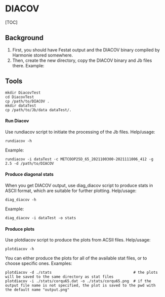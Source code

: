 # DIACOV

[TOC]

## Background
 1. First, you should have Festat output and the DIACOV binary compiled by Harmonie stored somewhere.
 2. Then, create the new directory, copy the DIACOV binary and Jb files there. Example:

## Tools
```
mkdir DiacovTest
cd DiacovTest
cp /path/to/DIACOV .
mkdir dataTest
cp /path/to/Jb/data dataTest/.
```
#### Run Diacov
Use rundiacov script to initiate the processing of the Jb files.
Help/usage:
```
rundiacov -h
```

Example:
```
rundiacov -i dataTest -c METCOOP25D_65_2021100300-2021111006_412 -g 2.5 -d /path/to/DIACOV
```

#### Produce diagonal stats
When you get DIACOV output, use diag_diacov script to produce stats in ASCII format, which are suitable for further plotting.
Help/usage:
```
diag_diacov -h
```

Example:
```
diag_diacov -i dataTest -o stats
```

#### Produce plots
Use plotdiacov script to produce the plots from ACSII files.
Help/usage:
```
plotdiacov -h
```

You can either produce the plots for all of the available stat files, or to choose specific ones. Examples:
```
plotdiacov -d ./stats                                     # the plots will be saved to the same directory as stat files
plotdiacov -i ./stats/corqu65.dat -o ./stats/corqu65.png  # if the output file name is not specified, the plot is saved to the pwd with the default name "output.png"
```


